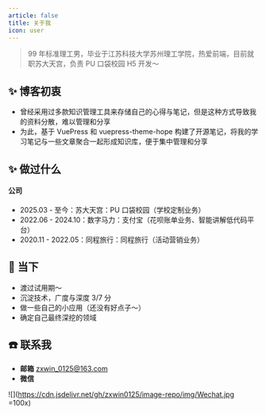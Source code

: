 ```yaml
---
article: false
title: 关于我
icon: user
---
```


> 99 年标准理工男，毕业于江苏科技大学苏州理工学院，热爱前端，目前就职苏大天宫，负责 PU 口袋校园 H5 开发～

## ✨ 博客初衷

- 曾经采用过多款知识管理工具来存储自己的心得与笔记，但是这种方式导致我的资料分散，难以管理和分享
- 为此，基于 VuePress 和 vuepress-theme-hope 构建了开源笔记，将我的学习笔记与一些文章聚合一起形成知识库，便于集中管理和分享

## ✨ 做过什么

#### 公司

- 2025.03 - 至今：苏大天宫：PU 口袋校园（学校定制业务）
- 2022.06 - 2024.10：数字马力：支付宝（花呗账单业务、智能讲解低代码平台）
- 2020.11 - 2022.05：同程旅行：同程旅行（活动营销业务）
<!-- 
#### 开源：

- 还没有好点子～ -->

## 🚀 当下

- 渡过试用期～
- 沉淀技术，广度与深度 3/7 分
- 做一些自己的小应用（还没有好点子～）
- 确定自己最终深挖的领域

## ☎️ 联系我

- **邮箱** zxwin_0125@163.com
- **微信** 

![](https://cdn.jsdelivr.net/gh/zxwin0125/image-repo/img/Wechat.jpg =100x)